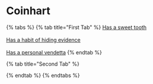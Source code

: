 # Coinhart

{% tabs %}
{% tab title="First Tab" %}
[Has a sweet tooth](https://armless-detective-wiki.gitbook.io/wiki/clues/hallowen-clues-2025/has-a-sweet-tooth)\
\
[Has a habit of hiding evidence](https://armless-detective-wiki.gitbook.io/wiki/clues/hallowen-clues-2025/has-a-habit-of-hiding-evidence)\
\
[Has a personal vendetta](https://armless-detective-wiki.gitbook.io/wiki/clues/hallowen-clues-2025/has-a-personal-vandetta)
{% endtab %}

{% tab title="Second Tab" %}

{% endtab %}
{% endtabs %}
